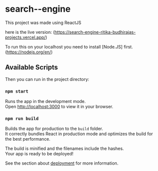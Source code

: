 # search--engine

This project was made using ReactJS

here is the live version: (https://search-engine-ritika-budhirajas-projects.vercel.app/)

To run this on your localhost you need to install [Node.JS] first.
(https://nodejs.org/en/)

## Available Scripts
Then you can run in the project directory:

### `npm start`

Runs the app in the development mode.\
Open [http://localhost:3000](http://localhost:3000) to view it in your browser.


### `npm run build`

Builds the app for production to the `build` folder.\
It correctly bundles React in production mode and optimizes the build for the best performance.

The build is minified and the filenames include the hashes.\
Your app is ready to be deployed!

See the section about [deployment](https://facebook.github.io/create-react-app/docs/deployment) for more information.
